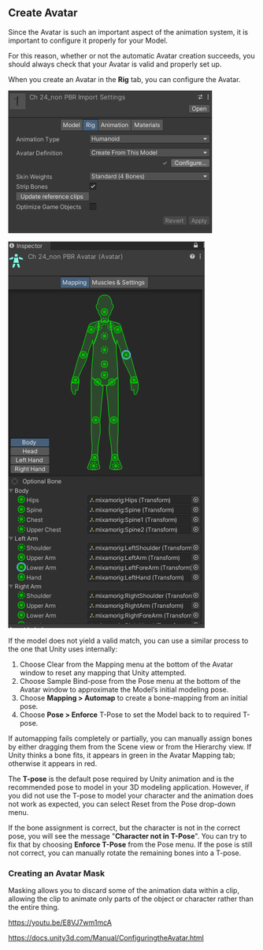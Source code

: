 ## Create Avatar

Since the Avatar is such an important aspect of the animation system, it is important to configure it properly for your Model.

For this reason, whether or not the automatic Avatar creation succeeds, you should always check that your Avatar is valid and properly set up.


When you create an Avatar in the **Rig** tab, you can configure the Avatar.


![](./rig_tab.png)

![](./Avatar.png)


If the model does not yield a valid match, you can use a similar process to the one that Unity uses internally:
1. Choose Clear from the Mapping menu at the bottom of the Avatar window to reset any mapping that Unity attempted.
2. Choose Sample Bind-pose from the Pose menu at the bottom of the Avatar window to approximate the Model’s initial modeling pose.
3. Choose **Mapping > Automap** to create a bone-mapping from an initial pose.
4. Choose **Pose > Enforce** T-Pose to set the Model back to to required T-pose.

If automapping fails completely or partially, you can manually assign bones by either dragging them from the Scene
 view or from the Hierarchy view. If Unity thinks a bone fits, it appears in green in the Avatar Mapping tab; otherwise it appears in red.


The **T-pose** is the default pose required by Unity animation and is the recommended pose to model in your 3D modeling application. However, if you did not use the T-pose to model your character and the animation does not work as expected, you can select Reset from the Pose drop-down menu.

If the bone assignment is correct, but the character is not in the correct pose, you will see the message "**Character not in T-Pose**". You can try to fix that by choosing **Enforce T-Pose** from the Pose menu. If the pose is still not correct, you can manually rotate the remaining bones into a T-pose.

### Creating an Avatar Mask
Masking allows you to discard some of the animation data within a clip, allowing the clip to animate only parts of the object or character rather than the entire thing.

https://youtu.be/E8VJ7wm1mcA



https://docs.unity3d.com/Manual/ConfiguringtheAvatar.html
